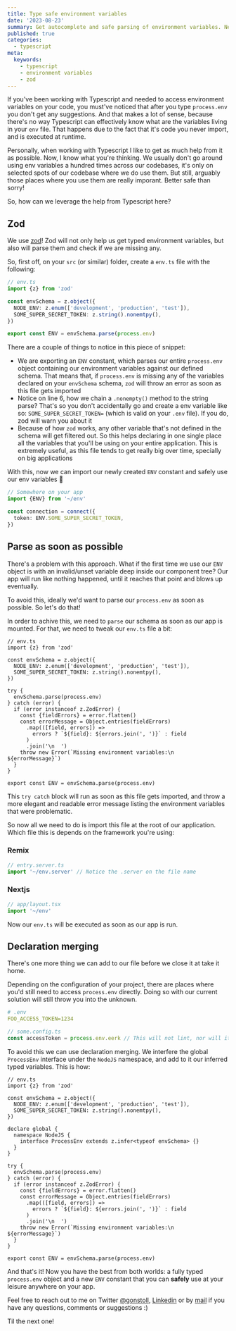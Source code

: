 ```yaml
---
title: Type safe environment variables
date: '2023-08-23'
summary: Get autocomplete and safe parsing of environment variables. Never again check for typos or missing values
published: true
categories:
  - typescript
meta:
  keywords:
    - typescript
    - environment variables
    - zod
---
```


If you've been working with Typescript and needed to access environment variables on your code, you must've noticed that
after you type `process.env` you don't get any suggestions. And that makes a lot of sense, because there's no way
Typescript can effectively know what are the variables living in your `env` file. That happens due to the fact that it's
code you never import, and is executed at runtime.

Personally, when working with Typescript I like to get as much help from it as possible. Now, I know what you're
thinking. We usually don't go around using env variables a hundred times across our codebases, it's only on selected
spots of our codebase where we do use them. But still, arguably those places where you use them are really imporant.
Better safe than sorry!

So, how can we leverage the help from Typescript here?

## Zod

We use [zod](https://zod.dev/)! Zod will not only help us get typed environment variables, but also will parse them and
check if we are missing any.

So, first off, on your `src` (or similar) folder, create a `env.ts` file with the following:

```typescript
// env.ts
import {z} from 'zod'

const envSchema = z.object({
  NODE_ENV: z.enum(['development', 'production', 'test']),
  SOME_SUPER_SECRET_TOKEN: z.string().nonemtpy(),
})

export const ENV = envSchema.parse(process.env)
```

There are a couple of things to notice in this piece of snippet:

- We are exporting an `ENV` constant, which parses our entire `process.env` object containing our environment variables
  against our defined schema. That means that, if `process.env` is missing any of the variables declared on your
  `envSchema` schema, `zod` will throw an error as soon as this file gets imported
- Notice on line 6, how we chain a `.nonempty()` method to the string parse? That's so you don't accidentally go and
  create a env variable like so: `SOME_SUPER_SECRET_TOKEN=` (which is valid on your `.env` file). If you do, zod will warn
  you about it
- Because of how `zod` works, any other variable that's not defined in the schema will get filtered out. So this helps
  declaring in one single place all the variables that you'll be using on your entire application. This is extremely
  useful, as this file tends to get really big over time, specially on big applications

With this, now we can import our newly created `ENV` constant and safely use our env variables 🎉

```typescript
// Somewhere on your app
import {ENV} from '~/env'

const connection = connect({
  token: ENV.SOME_SUPER_SECRET_TOKEN,
})
```

## Parse as soon as possible

There's a problem with this approach. What if the first time we use our `ENV` object is with an invalid/unset variable
deep inside our component tree? Our app will run like nothing happened, until it reaches that point and blows up
eventually.

To avoid this, ideally we'd want to parse our `process.env` as soon as possible. So let's do that!

In order to achive this, we need to `parse` our schema as soon as our app is mounted. For that, we need to tweak our
`env.ts` file a bit:

```typescript{9-21}
// env.ts
import {z} from 'zod'

const envSchema = z.object({
  NODE_ENV: z.enum(['development', 'production', 'test']),
  SOME_SUPER_SECRET_TOKEN: z.string().nonemtpy(),
})

try {
  envSchema.parse(process.env)
} catch (error) {
  if (error instanceof z.ZodError) {
    const {fieldErrors} = error.flatten()
    const errorMessage = Object.entries(fieldErrors)
      .map(([field, errors]) =>
        errors ? `${field}: ${errors.join(', ')}` : field
      )
      .join('\n  ')
    throw new Error(`Missing environment variables:\n  ${errorMessage}`)
  }
}

export const ENV = envSchema.parse(process.env)
```

This `try catch` block will run as soon as this file gets imported, and throw a more elegant and readable error message
listing the environment variables that were problematic.

So now all we need to do is import this file at the root of our application. Which file this is depends on the
framework you're using:

### Remix

```typescript
// entry.server.ts
import '~/env.server' // Notice the .server on the file name
```

### Nextjs

```typescript
// app/layout.tsx
import '~/env'
```

Now our `env.ts` will be executed as soon as our app is run.

## Declaration merging

There's one more thing we can add to our file before we close it at take it home.

Depending on the configuration of your project, there are places where you'd still need to access `process.env`
directly. Doing so with our current solution will still throw you into the unknown.

```yaml
# .env
FOO_ACCESS_TOKEN=1234
```

```typescript
// some.config.ts
const accessToken = process.env.eerk // This will not lint, nor will it suggest variables based on your .env file
```

To avoid this we can use declaration merging. We interfere the global `ProcessEnv` interface under the `NodeJS`
namespace, and add to it our inferred typed variables. This is how:

```typescript{9-13}
// env.ts
import {z} from 'zod'

const envSchema = z.object({
  NODE_ENV: z.enum(['development', 'production', 'test']),
  SOME_SUPER_SECRET_TOKEN: z.string().nonemtpy(),
})

declare global {
  namespace NodeJS {
    interface ProcessEnv extends z.infer<typeof envSchema> {}
  }
}

try {
  envSchema.parse(process.env)
} catch (error) {
  if (error instanceof z.ZodError) {
    const {fieldErrors} = error.flatten()
    const errorMessage = Object.entries(fieldErrors)
      .map(([field, errors]) =>
        errors ? `${field}: ${errors.join(', ')}` : field
      )
      .join('\n  ')
    throw new Error(`Missing environment variables:\n  ${errorMessage}`)
  }
}

export const ENV = envSchema.parse(process.env)
```

And that's it! Now you have the best from both worlds: a fully typed `process.env` object and a new `ENV` constant that
you can **safely** use at your leisure anywhere on your app.

Feel free to reach out to me on Twitter [@gonstoll](https://twitter.com/gonstoll),
[Linkedin](https://www.linkedin.com/in/gonzalostoll/) or by [mail](mailto:stollgonzalo@gmail.com) if you have any
questions, comments or suggestions :)

Til the next one!
